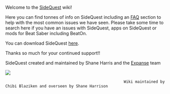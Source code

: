 Welcome to the [SideQuest](https://sidequestvr.com/#/what-is-sidequest) wiki!

Here you can find tonnes of info on SideQuest including an [FAQ](https://github.com/the-expanse/SideQuest/wiki/FAQ) section to help with the most common issues we have seen. Please take some time to search here if you have an issues with SideQuest, apps on SideQuest or mods for Beat Saber including BeatOn. 

You can download SideQuest [here](https://sidequestvr.com/#/download).

Thanks so much for your continued support!!

SideQuest created and maintained by Shane Harris and the [Expanse](https://theexpanse.app) team

![](https://cdn.discordapp.com/attachments/608376262347587595/609908738668888084/Screenshot_424.png)


                                                        Wiki maintained by Chibi Blaziken and overseen by Shane Harrison